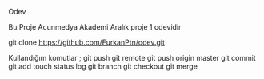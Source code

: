 Odev

Bu Proje Acunmedya Akademi Aralık proje 1 odevidir

git clone https://github.com/FurkanPtn/odev.git

Kullandığım komutlar ; git push git remote git push origin master git commit git add touch status log git branch git checkout git merge
